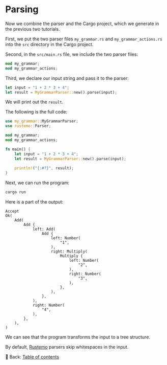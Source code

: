 # Parsing

Now we combine the parser and the Cargo project, which we generate in the previous two tutorials.

First, we put the two parser files `my_grammar.rs` and `my_grammar_actions.rs` into the `src` directory in the Cargo project.

Second, in the `src/main.rs` file, we include the two parser files:

```rust
mod my_grammar;
mod my_grammar_actions;
```

Third, we declare our input string and pass it to the parser:

```rust
let input = "1 + 2 * 3 + 4";
let result = MyGrammarParser::new().parse(input);
```

We will print out the `result`.

The following is the full code:

```rust
use my_grammar::MyGrammarParser;
use rustemo::Parser;

mod my_grammar;
mod my_grammar_actions;

fn main() {
    let input = "1 + 2 * 3 + 4";
    let result = MyGrammarParser::new().parse(input);
    
    println!("{:#?}", result);
}
```

Next, we can run the program:

```sh
cargo run
```

Here is a part of the output:

```text
Accept
Ok(
    Add(
        Add {
            left: Add(
                Add {
                    left: Number(
                        "1",
                    ),
                    right: Multiply(
                        Multiply {
                            left: Number(
                                "2",
                            ),
                            right: Number(
                                "3",
                            ),
                        },
                    ),
                },
            ),
            right: Number(
                "4",
            ),
        },
    ),
)
```

We can see that the program transforms the input to a tree structure.

By default, [Rustemo](https://github.com/igordejanovic/rustemo) parsers skip whitespaces in the input.

<!-- :arrow_right:  Next:  -->

:blue_book: Back: [Table of contents](./../README.md)
